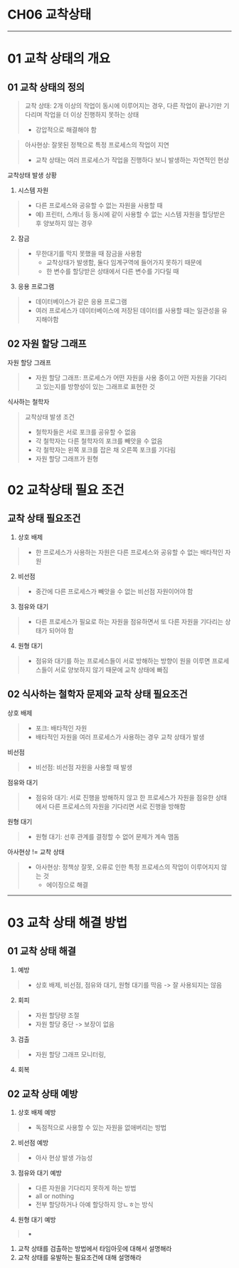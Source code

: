 # CH06 교착상태 
------
# 01 교착 상태의 개요 
## 01 교착 상태의 정의 

> 교착 상태: 2개 이상의 작업이 동시에 이루어지는 경우, 다른 작업이 끝나기만 기다리며 작업을 더 이상 진행하지 못하는 상태 
> - 강압적으로 해결해야 함 

> 아사현상: 잘못된 정책으로 특정 프로세스의 작업이 지연
>   - 교착 상태는 여러 프로세스가 작업을 진행하다 보니 발생하는 자연적인 현상 

교착상태 발생 상황 
1. 시스템 자원 
> - 다른 프로세스와 공유할 수 없는 자원을 사용할 때 
> - 예) 프린터, 스캐너 등 동시에 같이 사용할 수 없는 시스템 자원을 할당받은 후 양보하지 않는 경우 

2. 잠금
> - 무한대기를 막지 못했을 때 잠금을 사용함 
>   - 교착상태가 발생함, 둘다 임계구역에 들어가지 못하기 때문에 
>   - 한 변수를 할당받은 상태에서 다른 변수를 기다릴 때 

3. 응용 프로그램 
> - 데이터베이스가 같은 응용 프로그램 
> - 여러 프로세스가 데이터베이스에 저장된 데이터를 사용할 때는 일관성을 유지해야함 

## 02 자원 할당 그래프 
자원 할당 그래프
> - 자원 할당 그래프: 프로세스가 어떤 자원을 사용 중이고 어떤 자원을 기다리고 있는지를 방향성이 있는 그래프로 표현한 것 

식사하는 철학자 
> 교착상태 발생 조건 
> - 철학자들은 서로 포크를 공유할 수 없음 
> - 각 철학자는 다른 철학자의 포크를 빼앗을 수 없음 
> - 각 철학자는 왼쪽 포크를 잡은 채 오른쪽 포크를 기다림 
> - 자원 할당 그래프가 원형 

# 02 교착상태 필요 조건 
## 교착 상태 필요조건 
1. 상호 배제
> - 한 프로세스가 사용하는 자원은 다른 프로세스와 공유할 수 없는 배타적인 자원 
2. 비선점 
> - 중간에 다른 프로세스가 빼앗을 수 없는 비선점 자원이어야 함 
3. 점유와 대기 
> - 다른 프로세스가 필요로 하는 자원을 점유하면서 또 다른 자원을 기다리는 상태가 되어야 함 
4. 원형 대기 
> - 점유와 대기를 하는 프로세스들이 서로 방해하는 방향이 원을 이루면 프로세스들이 서로 양보하지 않기 때문에 교착 상태에 빠짐 

## 02 식사하는 철학자 문제와 교착 상태 필요조건 
상호 배제
> - 포크: 배타적인 자원 
> - 배타적인 자원을 여러 프로세스가 사용하는 경우 교착 상태가 발생 

비선점
> - 비선점: 비선점 자원을 사용할 때 발생

점유와 대기
> - 점유와 대기: 서로 진행을 방해하지 않고 한 프로세스가 자원을 점유한 상태에서 다른 프로세스의 자원을 기다리면 서로 진행을 방해함

원형 대기 
> - 원형 대기: 선후 관계를 결정할 수 없어 문제가 계속 맴돔 

아사현상 != 교착 상태 
> - 아사현상: 정책상 잘못, 오류로 인한 특정 프로세스의 작업이 이루어지지 않는 것 
>   - 에이징으로 해결 

-----
# 03 교착 상태 해결 방법
 
## 01 교착 상태 해결 
1. 예방 
> - 상호 배제, 비선점, 점유와 대기, 원형 대기를 막음 -> 잘 사용되지는 않음 
2. 회피 
> - 자원 할당량 조절
> - 자원 할당 중단 -> 보장이 없음 
3. 검출
> - 자원 할당 그래프 모니터링, 
4. 회복 

## 02 교착 상태 예방 
1. 상호 배제 예방 
> - 독점적으로 사용할 수 있는 자원을 없애버리는 방법 
2. 비선점 예방
> - 아사 현상 발생 가능성 
3. 점유와 대기 예방
> - 다른 자원을 기다리지 못하게 하는 방법 
> - all or nothing 
> - 전부 할당하거나 아예 할당하지 앙ㄴㅎ는 방식 

4. 원형 대기 예방 
> - 




1. 교착 상태를 검출하는 방법에서 타임아웃에 대해서 설명해라 
2. 교착 상태를 유발하는 필요조건에 대해 설명해라
